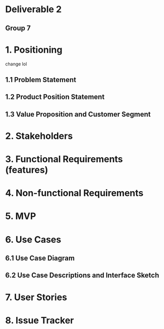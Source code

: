 # Deliverable 2

## Group 7

# 1. Positioning
change lol

## 1.1 Problem Statement


## 1.2 Product Position Statement


## 1.3 Value Proposition and Customer Segment


# 2. Stakeholders


# 3. Functional Requirements (features)


# 4. Non-functional Requirements


# 5. MVP


# 6. Use Cases

## 6.1 Use Case Diagram


## 6.2 Use Case Descriptions and Interface Sketch


# 7. User Stories


# 8. Issue Tracker


